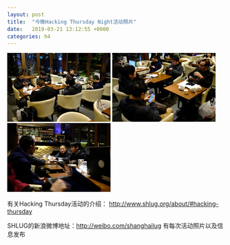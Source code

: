 ```yaml
---
layout: post
title:  "今晚Hacking Thursday Night活动照片"
date:   2019-03-21 13:12:55 +0000
categories: h4
---
```


[<img src='https://raw.githubusercontent.com/shanghailug/res2019q1/master/j321.h4/j321_1950_5400+08.240x160.jpg'>](https://raw.githubusercontent.com/shanghailug/res2019q1/master/j321.h4/j321_1950_5400+08.JPG)
[<img src='https://raw.githubusercontent.com/shanghailug/res2019q1/master/j321.h4/j321_1951_1800+08.240x160.jpg'>](https://raw.githubusercontent.com/shanghailug/res2019q1/master/j321.h4/j321_1951_1800+08.JPG)
[<img src='https://raw.githubusercontent.com/shanghailug/res2019q1/master/j321.h4/j321_2054_0100+08.240x160.jpg'>](https://raw.githubusercontent.com/shanghailug/res2019q1/master/j321.h4/j321_2054_0100+08.JPG)

有关Hacking Thursday活动的介绍：
http://www.shlug.org/about/#hacking-thursday

SHLUG的新浪微博地址：http://weibo.com/shanghailug 有每次活动照片以及信息发布


